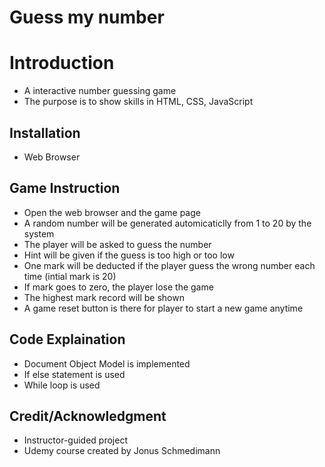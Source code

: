 # Guess my number

# Introduction
- A interactive number guessing game 
- The purpose is to show skills in HTML, CSS, JavaScript

## Installation
- Web Browser

## Game Instruction
- Open the web browser and the game page
- A random number will be generated automicaticlly from 1 to 20 by the system
- The player will be asked to guess the number
- Hint will be given if the guess is too high or too low
- One mark will be deducted if the player guess the wrong number each time (intial mark is 20)
- If mark goes to zero, the player lose the game
- The highest mark record will be shown
- A game reset button is there for player to start a new game anytime

## Code Explaination
- Document Object Model is implemented
- If else statement is used
- While loop is used


## Credit/Acknowledgment
- Instructor-guided project
- Udemy course created by Jonus Schmedimann
